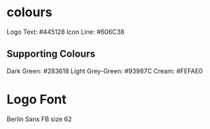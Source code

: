 # colours
Logo Text: #445128
Icon Line: #606C38

## Supporting Colours
Dark Green: #283618
Light Grey-Green: #93987C
Cream: #FEFAE0

# Logo Font
Berlin Sans FB size 62